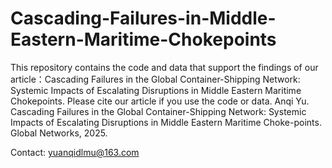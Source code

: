 # Cascading-Failures-in-Middle-Eastern-Maritime-Chokepoints
This repository contains the code and data that support the findings of our article：Cascading Failures in the Global Container-Shipping Network: Systemic Impacts of Escalating Disruptions in Middle Eastern Maritime Chokepoints.
Please cite our article if you use the code or data.
Anqi Yu. Cascading Failures in the Global Container-Shipping Network: Systemic Impacts of Escalating Disruptions in Middle Eastern Maritime Choke-points. Global Networks, 2025.

Contact: yuanqidlmu@163.com
